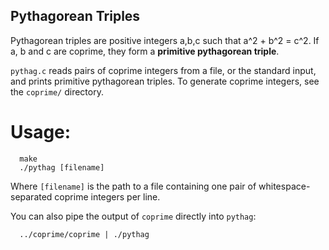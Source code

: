 ## Pythagorean Triples

Pythagorean triples are positive integers a,b,c such that a^2 + b^2 = c^2.
If a, b and c are coprime, they form a **primitive pythagorean triple**.

``pythag.c`` reads pairs of coprime integers from a file, or the standard input, and prints primitive pythagorean triples. To generate coprime integers, see the ``coprime/`` directory.

# Usage:

      make
      ./pythag [filename]
      
Where ``[filename]`` is the path to a file containing one pair of whitespace-separated coprime integers per line.

You can also pipe the output of ``coprime`` directly into ``pythag``:

      ../coprime/coprime | ./pythag


